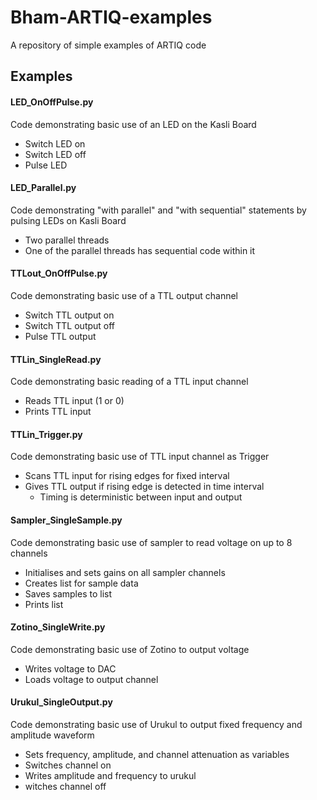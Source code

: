 # Bham-ARTIQ-examples
A repository of simple examples of ARTIQ code

## Examples
#### LED_OnOffPulse.py
Code demonstrating basic use of an LED on the Kasli Board
- Switch LED on
- Switch LED off
- Pulse LED
#### LED_Parallel.py
Code demonstrating "with parallel" and "with sequential" statements by pulsing LEDs on Kasli Board
- Two parallel threads
- One of the parallel threads has sequential code within it
#### TTLout_OnOffPulse.py
Code demonstrating basic use of a TTL output channel 
- Switch TTL output on
- Switch TTL output off
- Pulse TTL output
#### TTLin_SingleRead.py
Code demonstrating basic reading of a TTL input channel
- Reads TTL input (1 or 0)
- Prints TTL input
#### TTLin_Trigger.py
Code demonstrating basic use of TTL input channel as Trigger
- Scans TTL input for rising edges for fixed interval
- Gives TTL output if rising edge is detected in time interval
  - Timing is deterministic between input and output
#### Sampler_SingleSample.py
Code demonstrating basic use of sampler to read voltage on up to 8 channels
- Initialises and sets gains on all sampler channels
- Creates list for sample data
- Saves samples to list
- Prints list
#### Zotino_SingleWrite.py
Code demonstrating basic use of Zotino to output voltage
- Writes voltage to DAC
- Loads voltage to output channel
#### Urukul_SingleOutput.py
Code demonstrating basic use of Urukul to output fixed frequency and amplitude waveform
- Sets frequency, amplitude, and channel attenuation as variables
- Switches channel on
- Writes  amplitude and frequency to urukul
- witches channel off
